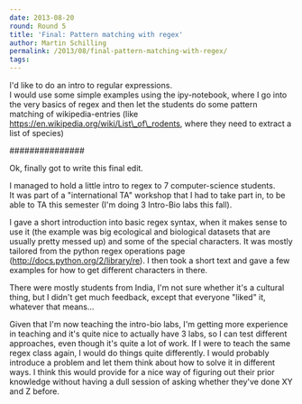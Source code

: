 ```yaml
---
date: 2013-08-20
round: Round 5
title: 'Final: Pattern matching with regex'
author: Martin Schilling
permalink: /2013/08/final-pattern-matching-with-regex/
tags:
---
```

I'd like to do an intro to regular expressions.  
I would use some simple examples using the ipy-notebook, where I go into the very basics of regex and then let the students do some pattern matching of wikipedia-entries (like https://en.wikipedia.org/wiki/List\_of\_rodents, where they need to extract a list of species)

###############

Ok, finally got to write this final edit.

I managed to hold a little intro to regex to 7 computer-science students.  
It was part of a "international TA" workshop that I had to take part in, to be able to TA this semester (I'm doing 3 Intro-Bio labs this fall). 

I gave a short introduction into basic regex syntax, when it makes sense to use it (the example was big ecological and biological datasets that are usually pretty messed up) and some of the special characters. It was mostly tailored from the python regex operations page (http://docs.python.org/2/library/re). I then took a short text and gave a few examples for how to get different characters in there.

There were mostly students from India, I'm not sure whether it's a cultural thing, but I didn't get much feedback, except that everyone "liked" it, whatever that means...

Given that I'm now teaching the intro-bio labs, I'm getting more experience in teaching and it's quite nice to actually have 3 labs, so I can test different approaches, even though it's quite a lot of work. If I were to teach the same regex class again, I would do things quite differently. I would probably introduce a problem and let them think about how to solve it in different ways. I think this would provide for a nice way of figuring out their prior knowledge without having a dull session of asking whether they've done XY and Z before.
